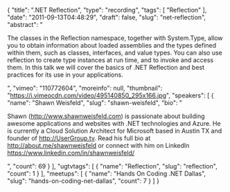{
  "title": ".NET Reflection",
  "type": "recording",
  "tags": [
    "Reflection"
  ],
  "date": "2011-09-13T04:48:29",
  "draft": false,
  "slug": "net-reflection",
  "abstract": "<p>The classes in the Reflection namespace, together with System.Type, allow you to obtain information about loaded assemblies and the types defined within them, such as classes, interfaces, and value types. You can also use reflection to create type instances at run time, and to invoke and access them. In this talk we will cover the basics of .NET Reflection and best practices for its use in your applications.</p>",
  "vimeo": "110772604",
  "moreinfo": null,
  "thumbnail": "https://i.vimeocdn.com/video/495140850_295x166.jpg",
  "speakers": [
    {
      "name": "Shawn Weisfeld",
      "slug": "shawn-weisfeld",
      "bio": "<p>Shawn (http://www.shawnweisfeld.com) is passionate about building awesome applications and websites with .NET technologies and Azure. He is currently a Cloud Solution Architect for Microsoft based in Austin TX and founder of http://UserGroup.tv. Read his full bio at http://about.me/shawnweisfeld or connect with him on LinkedIn https://www.linkedin.com/in/shawnweisfeld/</p>",
      "count": 69
    }
  ],
  "ugtvtags": [
    {
      "name": "Reflection",
      "slug": "reflection",
      "count": 1
    }
  ],
  "meetups": [
    {
      "name": "Hands On Coding .NET Dallas",
      "slug": "hands-on-coding-net-dallas",
      "count": 7
    }
  ]
}